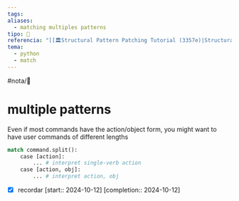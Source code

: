 ```yaml
---
tags: 
aliases:
  - matching multiples patterns
tipo: 📑
referencia: "[[🏛️Structural Pattern Patching Tutorial (3357e)|Structural Pattern Matching Tutorial]]"
tema:
  - python
  - match
---
```


#nota/📑
# multiple patterns

Even if most commands have the action/object form, you might want to have user commands of different lengths

```python
match command.split():
    case [action]:
        ... # interpret single-verb action
    case [action, obj]:
        ... # interpret action, obj
```


- [x] recordar  [start:: 2024-10-12]  [completion:: 2024-10-12]
